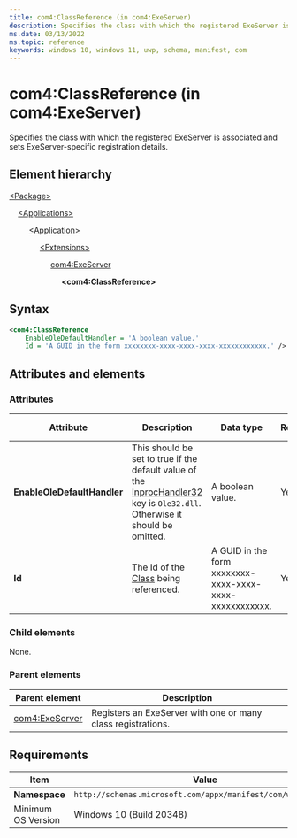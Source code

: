 ```yaml
---
title: com4:ClassReference (in com4:ExeServer)
description: Specifies the class with which the registered ExeServer is associated and sets ExeServer-specific registration details. (in com4:ExeServer)
ms.date: 03/13/2022
ms.topic: reference
keywords: windows 10, windows 11, uwp, schema, manifest, com
---
```


# com4:ClassReference (in com4:ExeServer)

Specifies the class with which the registered ExeServer is associated and sets ExeServer-specific registration details.

## Element hierarchy

[\<Package\>](element-package.md)

&nbsp;&nbsp;&nbsp;&nbsp;[\<Applications\>](element-applications.md)

&nbsp;&nbsp;&nbsp;&nbsp; &nbsp;&nbsp;&nbsp;&nbsp;[\<Application\>](element-application.md)

&nbsp;&nbsp;&nbsp;&nbsp; &nbsp;&nbsp;&nbsp;&nbsp; &nbsp;&nbsp;&nbsp;&nbsp;[\<Extensions\>](element-1-extensions.md)

&nbsp;&nbsp;&nbsp;&nbsp; &nbsp;&nbsp;&nbsp;&nbsp; &nbsp;&nbsp;&nbsp;&nbsp; &nbsp;&nbsp;&nbsp;&nbsp;[com4:ExeServer](element-com4-exeserver.md)

&nbsp;&nbsp;&nbsp;&nbsp; &nbsp;&nbsp;&nbsp;&nbsp; &nbsp;&nbsp;&nbsp;&nbsp; &nbsp;&nbsp;&nbsp;&nbsp; &nbsp;&nbsp;&nbsp;&nbsp;**\<com4:ClassReference\>**

## Syntax

```xml
<com4:ClassReference
    EnableOleDefaultHandler = 'A boolean value.'
    Id = 'A GUID in the form xxxxxxxx-xxxx-xxxx-xxxx-xxxxxxxxxxxx.' />
```

## Attributes and elements

### Attributes

| Attribute | Description | Data type | Required | Default value |
|-|-|-|-|-|
| **EnableOleDefaultHandler** | This should be set to true if the default value of the [InprocHandler32](/windows/win32/com/inprochandler32) key is `Ole32.dll`. Otherwise it should be omitted. | A boolean value. | Yes | false |
| **Id** | The Id of the [Class](element-com4-class.md) being referenced. | A GUID in the form xxxxxxxx-xxxx-xxxx-xxxx-xxxxxxxxxxxx. | Yes |  |

### Child elements

None.

### Parent elements

| Parent element | Description |
|-|-|
| [com4:ExeServer](element-com4-exeserver.md) | Registers an ExeServer with one or many class registrations. |

## Requirements

| Item | Value |
|--|--|
| **Namespace** | `http://schemas.microsoft.com/appx/manifest/com/windows10/4` |
| Minimum OS Version | Windows 10 (Build 20348) |
